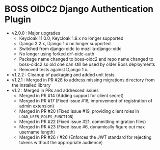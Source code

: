# BOSS OIDC2 Django Authentication Plugin

* v2.0.0 : Major upgrades
  * Keycloak 11.0.0, Keycloak 1.9.x no longer supported
  * Django 2.2.x, Django 1.x no longer supported
  * Switched from django-oidc to mozilla-django-oidc
  * No longer using forked drf-oidc-auth
  * Package name changed to boss-oidc2 and repo name changed to boss-oidc2 so
    old one can still be used by older Boss deployments
  * Removed tests against Django 1.x.
* v1.2.2 : Cleanup of packaging and added unit tests
* v1.2.1 : Merged in PR #28 to address missing migrations directory from the installed library
* v1.2 : Merged in PRs and addressed issues
  * Merged in PR #14 (Adding support for client secret)
  * Merged in PR #17 (Fixed issue #16, improvement of registration of admin extension)
  * Merged in PR #20 (Fixed issue #19, providing client roles in `LOAD_USER_ROLES_FUNCTION`)
  * Merged in PR #22 (Fixed issue #21, committing migration files)
  * Merged in PR #23 (Fixed issue #6, dynamically figure out max username length)
  * Merged in PR #26 / #26 (Enforces the JWT standard for rejecting tokens without
    the appropriate audience)
